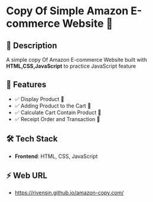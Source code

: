 # Copy Of Simple Amazon E-commerce Website 🌟

## 📝 Description
A simple copy Of Amazon E-commerce Website built with **HTML,CSS,JavaScript** to practice JavaScript feature

## 🚀 Features
- ✅ Display Product 👕
- ✅ Adding Product to the Cart 👜
- ✅ Calculate Cart Contain Product 📠
- ✅ Receipt Order and Transaction 📜

## 🛠️ Tech Stack
- **Frontend**: HTML, CSS, JavaScript  

## ⚡ Web URL
- https://rivensin.github.io/amazon-copy.com/

